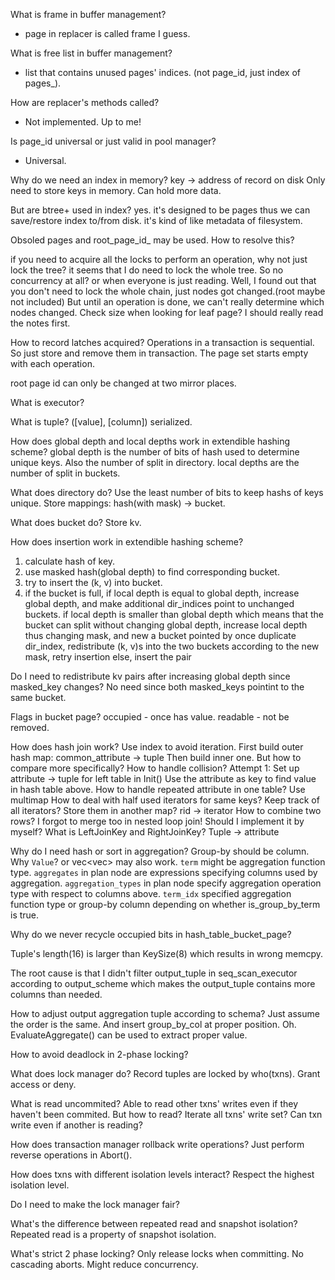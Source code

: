 What is frame in buffer management?
   - page in replacer is called frame I guess.

What is free list in buffer management?
   - list that contains unused pages' indices. (not page_id, just index of pages_).


How are replacer's methods called?
   - Not implemented. Up to me!

Is page_id universal or just valid in pool manager?
   - Universal. 

Why do we need an index in memory?
   key -> address of record on disk
   Only need to store keys in memory. Can hold more data.

But are btree+ used in index?
   yes. 
   it's designed to be pages thus we can save/restore index to/from disk.
   it's kind of like metadata of filesystem.
   

Obsoled pages and root_page_id_ may be used.
How to resolve this?

if you need to acquire all the locks to perform an operation, why not just lock the tree?
   it seems that I do need to lock the whole tree.
   So no concurrency at all?
      or when everyone is just reading.
   Well, I found out that you don't need to lock the whole chain, just nodes got changed.(root maybe not included)
      But until an operation is done, we can't really determine which nodes changed.
         Check size when looking for leaf page?
   I should really read the notes first.

How to record latches acquired?
   Operations in a transaction is sequential.
   So just store and remove them in transaction.
   The page set starts empty with each operation.

root page id can only be changed at two mirror places.

What is executor?

What is tuple?
   ([value], [column]) serialized.

How does global depth and local depths work in extendible hashing scheme?
   global depth is the number of bits of hash used to determine unique keys. Also the number of split in directory.
   local depths are the number of split in buckets.

What does directory do?
   Use the least number of bits to keep hashs of keys unique.
   Store mappings: hash(with mask) -> bucket.

What does bucket do?
   Store kv.

How does insertion work in extendible hashing scheme?
   1. calculate hash of key.
   2. use masked hash(global depth) to find corresponding bucket.
   3. try to insert the (k, v) into bucket.
   4. if the bucket is full, 
         if local depth is equal to global depth,
            increase global depth, and make additional dir_indices point to unchanged buckets.
         if local depth is smaller than global depth which means that the bucket can split without changing global depth,
            increase local depth thus changing mask, and new a bucket pointed by once duplicate dir_index,
            redistribute (k, v)s into the two buckets according to the new mask, 
            retry insertion
      else,
         insert the pair

Do I need to redistribute kv pairs after increasing global depth since masked_key changes?
   No need since both masked_keys pointint to the same bucket.


Flags in bucket page?
   occupied - once has value. 
   readable - not be removed.

How does hash join work?
   Use index to avoid iteration.
   First build outer hash map: common_attribute -> tuple
   Then build inner one.
   But how to compare more specifically?
      How to handle collision?
   Attempt 1:
      Set up attribute -> tuple for left table in Init()
      Use the attribute as key to find value in hash table above.
      How to handle repeated attribute in one table?
         Use multimap
            How to deal with half used iterators for same keys?
            Keep track of all iterators?
               Store them in another map?
                  rid -> iterator
      How to combine two rows?
         I forgot to merge too in nested loop join!
         Should I implement it by myself?
   What is LeftJoinKey and RightJoinKey?
      Tuple -> attribute


Why do I need hash or sort in aggregation?
   Group-by should be column. Why `Value`?
      or vec<vec<value>> may also work.
   `term` might be aggregation function type.
   `aggregates` in plan node are expressions specifying columns used by aggregation.
   `aggregation_types` in plan node specify aggregation operation type with respect to columns above.
   `term_idx` specified aggregation function type or group-by column depending on whether is_group_by_term is true.


Why do we never recycle occupied bits in hash_table_bucket_page?


Tuple's length(16) is larger than KeySize(8) which results in wrong memcpy.

The root cause is that I didn't filter output_tuple in seq_scan_executor according to output_scheme which makes the output_tuple contains more columns than needed.

How to adjust output aggregation tuple according to schema?
   Just assume the order is the same.
   And insert group_by_col at proper position.
   Oh. EvaluateAggregate() can be used to extract proper value.

How to avoid deadlock in 2-phase locking?

What does lock manager do?
   Record tuples are locked by who(txns).
   Grant access or deny.

What is read uncommited?
   Able to read other txns' writes even if they haven't been commited.
      But how to read?
         Iterate all txns' write set?
   Can txn write even if another is reading?

How does transaction manager rollback write operations?
   Just perform reverse operations in Abort().

How does txns with different isolation levels interact?
   Respect the highest isolation level.

Do I need to make the lock manager fair?

What's the difference between repeated read and snapshot isolation?
   Repeated read is a property of snapshot isolation.

What's strict 2 phase locking?
   Only release locks when committing.
   No cascading aborts.
   Might reduce concurrency.
